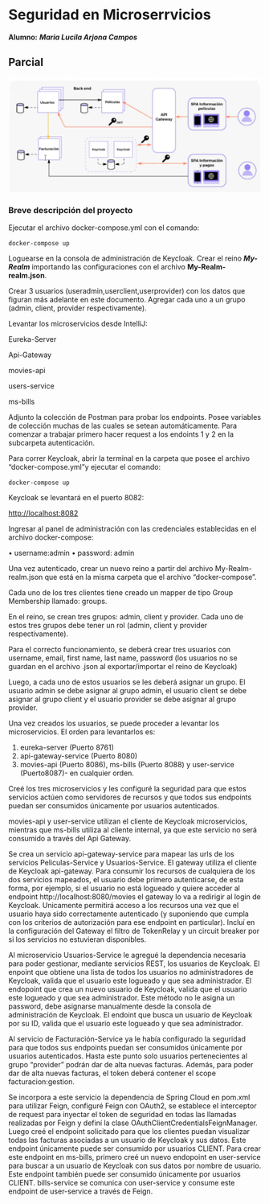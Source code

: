 # Seguridad en Microserrvicios

**Alumno:** ***Maria Lucila Arjona Campos***

## Parcial

<img src="./img/diagrama.png" alt="700" width="700"/>

### Breve descripción del proyecto

Ejecutar el archivo docker-compose.yml con el comando:

    docker-compose up

Loguearse en la consola de administración de Keycloak. Crear el reino ***My-Realm*** importando
las configuraciones con el archivo **My-Realm-realm.json**.

Crear 3 usuarios (useradmin,userclient,userprovider) con los datos que figuran más adelante en este documento. Agregar cada uno a un grupo (admin, client, provider respectivamente).

Levantar los microservicios desde IntelliJ:

Eureka-Server

Api-Gateway

movies-api

users-service

ms-bills

Adjunto la colección de Postman para probar los endpoints. Posee variables de colección muchas de las cuales se setean automáticamente. Para comenzar a trabajar primero hacer request a los endoints 1 y 2 en la subcarpeta autenticación.

Para correr Keycloak, abrir la terminal en la carpeta que posee el archivo “docker-compose.yml”y ejecutar el comando:

    docker-compose up

Keycloak se levantará en el puerto 8082:

[http://localhost:8082](http://localhost:8082)

Ingresar al panel de administración con las credenciales establecidas en el archivo docker-compose:

• username:admin
• password: admin

Una vez autenticado, crear un nuevo reino a partir del archivo My-Realm-realm.json que está en la misma carpeta que el archivo “docker-compose”.

Cada uno de los tres clientes tiene creado un mapper de tipo Group Membership llamado: groups.

En el reino, se crean tres grupos: admin, client y provider. Cada uno de estos tres grupos debe tener un rol (admin, client y provider respectivamente).

Para el correcto funcionamiento, se deberá crear tres usuarios con username, email, first name, last name, password (los usuarios no se guardan en el archivo .json al exportar/importar el reino de Keycloak)

Luego, a cada uno de estos usuarios se les deberá asignar un grupo. El usuario admin se debe asignar al grupo admin, el usuario client se debe asignar al grupo client y el usuario provider se debe asignar al grupo provider.

Una vez creados los usuarios, se puede proceder a levantar los microservicios.
El orden para levantarlos es:

1. eureka-server (Puerto 8761)
2. api-gateway-service (Puerto 8080)
3. movies-api (Puerto 8086), ms-bills (Puerto 8088) y user-service (Puerto8087)- en cualquier orden.

Creé los tres microservicios y les configuré la seguridad para que estos servicios actúen como servidores de recursos y que todos sus endpoints puedan ser consumidos únicamente por usuarios autenticados.

movies-api y user-service utilizan el cliente de Keycloak microservicios, mientras que ms-bills utiliza al cliente internal, ya que este servicio no será consumido a través del Api Gateway.

Se crea un servicio api-gateway-service para mapear las urls de los servicios Peliculas-Service y Usuarios-Service. El gateway utiliza el cliente de Keycloak api-gateway. Para consumir los recursos de cualquiera de los dos servicios mapeados, el usuario debe primero autenticarse, de esta forma, por ejemplo, si el usuario no está logueado y quiere acceder al endpoint http://localhost:8080/movies el gateway lo va a redirigir al login de Keycloak. Unicamente permitirá acceso a los recursos una vez que el usuario haya sido correctamente autenticado (y suponiendo que cumpla con los criterios de autorización para ese endpoint en particular). Incluí en la configuración del Gateway el filtro de TokenRelay y un circuit breaker por si los servicios no estuvieran disponibles.

Al microservicio Usuarios-Service le agregué la dependencia necesaria para poder gestionar, mediante servicios REST, los usuarios de Keycloak. El enpoint que obtiene una lista de todos los usuarios no administradores de Keycloak, valida que el usuario este logueado y que sea administrador. El endopoint que crea un nuevo usuario de Keycloak, valida que el usuario este logueado y que sea administrador. Este método no le asigna un password, debe asignarse manualmente desde la consola de administración de Keycloak. El endoint que busca un usuario de Keycloak por su ID, valida que el usuario este logueado y que sea administrador.

Al servicio de Facturación-Service ya le había configurado la seguridad para que todos sus endpoints puedan ser consumidos únicamente por usuarios autenticados. Hasta este punto solo usuarios pertenecientes al grupo “provider” podrán dar de alta nuevas facturas. Además, para poder dar de alta nuevas facturas, el token deberá contener el scope facturacion:gestion.

Se incorpora a este servicio la dependencia de Spring Cloud en pom.xml para utilizar Feign, configuré Feign con OAuth2, se establece el interceptor de request para inyectar el token de seguridad en todas las llamadas realizadas por Feign y definí la clase OAuthClientCredentialsFeignManager. Luego creé el endpoint solicitado para que los clientes puedan visualizar todas las facturas asociadas a un usuario de Keycloak y sus datos. Este endpoint únicamente puede ser consumido por usuarios CLIENT. Para crear este endpoint en ms-bills, primero creé un nuevo endopoint en user-service para buscar a un usuario de Keycloak con sus datos por nombre de usuario. Este endpoint también puede ser consumido únicamente por usuarios CLIENT. bills-service se comunica con user-service y consume este endpoint de user-service a través de Feign.
